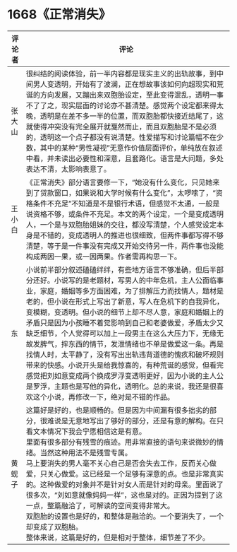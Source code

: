 # 1668《正常消失》

评论者 | 评论 |
|---|---|
张大山|很纠结的阅读体验，前一半内容都是现实主义的出轨故事，到中间男人变透明，开始有了波澜，正在想故事该如何向超现实和荒诞的方向发展，又蹦出来双胞胎设定，至此变得混乱，透明一事不了了之，现实层面的讨论亦不甚清楚。感觉两个设定都来得太晚，透明是在差不多一半的位置，而双胞胎都快接近结尾了，这就使得冲突没有完全展开就戛然而止，而且双胞胎是不是必须的，透明这一个点子都没有说清楚。性爱描写和讨论篇幅不在少数，其中的某种“男性凝视”无意作价值层面评价，单纯放在叙述中看，并未读出必要性和深意，且套路化。语言是大问题，多处表达不清，太影响表意了。
王小白|《正常消失》部分语言要修一下，“她没有什么变化，只见她来到了贷款窗口，如果说和大学时候有什么变化”，太啰嗦了，“资格条件不充足”不知道是不是银行术语，但感觉不太通，一般是说资格不够，或条件不充足。本文的两个设定，一个是变成透明人，一个是与双胞胎姐妹的交往，都没写清楚，个人感觉设定本身是不错的，变成透明人的推进也很细致，但两件事都写得不够清楚，等于是一件事没有完成又开始交待另一件，两件事也没能构成两因一果，或一因两果。作者需再构思一下。
东|小说前半部分叙述磕磕绊绊，有些地方语言不够准确，但后半部分还好。小说写的是老题材，写男人的中年危机，主人公面临事业，家庭，婚姻等多方面困难，为了排解压力而找情人，题材是老的，但小说在形式上写出了新意，写人在危机下的自我异化，变模糊，变透明。但小说的细节上却不尽人意，家庭和婚姻上的矛盾只是因为小孩睡不着觉影响到自己和老婆做爱，矛盾太少又缺乏细节，个人觉得可以加上一段男主在这么大压力下，无缘无故发脾气，摔东西的情节，发泄情绪也不单是做爱这一条。再是找情人时，太平静了，没有写出出轨违背道德的愧疚和破坏规则带来的快感。小说开头是给我惊喜的，有种荒诞的感觉，但看完感觉把刘如意变成两个换成罗浮变透明更好，因为小说的主人公是罗浮，主题也是写他的异化，透明化。总的来说，我还是很喜欢这个小说，再修改一下，绝对是不错的作品。
黄蚬子|这篇好是好的，也是顺畅的。但是因为中间漏有很多拙劣的部分，很难说是无意地写出了够好的部分，还是有意的解构。在只看文本情况下我会宁愿相信这是有意。 <br/> 里面有很多部分有残雪的痕迹。用非常直接的语句来说微妙的情绪。当然这种用法不是残雪专属。 <br/> 马上要消失的男人毫不关心自己是否会失去工作，反而关心做爱，只关心做爱。这已经是一个足够有深意的点。也是非常真实的。这种做爱的对象并不是针对女人而是针对的母亲。里面说了很多次，“刘如意就像妈妈一样”，这也是对的。正因为提到了这一点，整篇融洽了，可解读的空间变得非常大。 <br/> 双胞胎的设置也是好的，和整体是融洽的。一个要消失了，一个却变成了双胞胎。 <br/>整体来说，这篇是好的，但是相对于整体，细节差了不少。